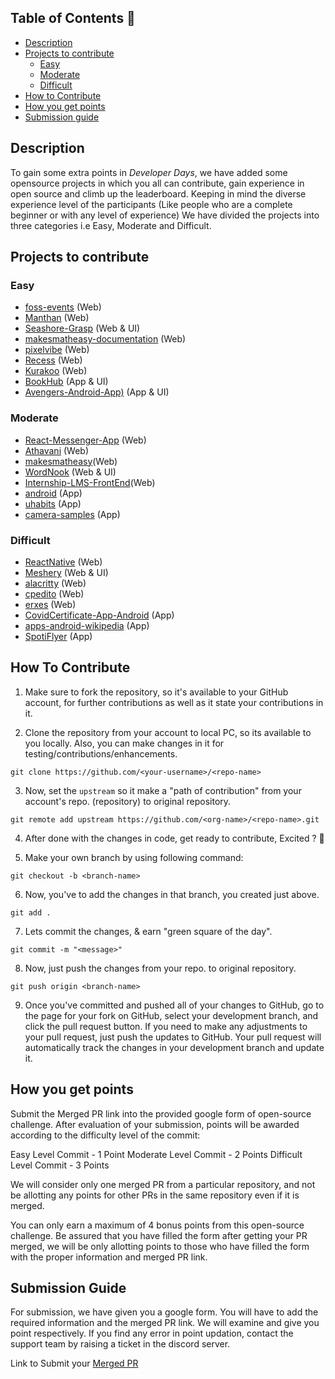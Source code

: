 ## Table of Contents 📕
- [Description](#description)
- [Projects to contribute](#projects-to-contribute)
  - [Easy](#easy)
  - [Moderate](#moderate)
  - [Difficult](#difficult)
- [How to Contribute](#how-to-contribute)
- [How you get points](#how-you-get-points)
- [Submission guide](#submission-guide)
## Description 
To gain some extra points in *Developer Days*, we have added some opensource projects in which you all can contribute, gain experience in open source and climb up the leaderboard. Keeping in mind the diverse experience level of the participants (Like people who are a complete beginner or with any level of experience) We have divided the projects into three categories i.e Easy, Moderate and Difficult.

## Projects to contribute 
### Easy
 - [foss-events](https://github.com/DSC-JSS-NOIDA/foss-events)   (Web)
 - [Manthan](https://github.com/Manthan933/Manthan ) (Web)
 - [Seashore-Grasp](https://github.com/sonaljain067/Seashore-Grasp) (Web & UI)
 - [makesmatheasy-documentation](https://github.com/makesmatheasy/makesmatheasy-documentation) (Web)
 - [pixelvibe](https://github.com/ankitapuri/pixelvibe) (Web)
 - [Recess](https://github.com/avinashkranjan/Recess) (Web)
 - [Kurakoo](https://github.com/purnima143/Kurakoo) (Web)
 - [BookHub](https://github.com/arwazkhan189/BookHub) (App & UI)
 - [Avengers-Android-App)](https://github.com/arwazkhan189/Avengers-Android-App) (App & UI)
 
 ### Moderate 
 - [React-Messenger-App](https://github.com/DhairyaBahl/React-Messenger-App) (Web)
 - [Athavani](https://github.com/Tejas1510/Athavani) (Web)
 - [makesmatheasy](https://github.com/makesmatheasy/makesmatheasy)(Web)
 - [WordNook](https://github.com/ALPHAVIO/WordNook) (Web & UI)
 - [Internship-LMS-FrontEnd](https://github.com/praveenscience/Internship-LMS-FrontEnd)(Web)
 - [android](https://github.com/owncloud/android) (App)
 - [uhabits](https://github.com/iSoron/uhabits) (App)
 - [camera-samples](https://github.com/android/camera-samples) (App)

 ### Difficult
 - [ReactNative](https://github.com/facebook/react-native/labels/Good%20first%20issue) (Web)
 - [Meshery](https://github.com/meshery/meshery/labels/good%20first%20issue) (Web & UI)
 - [alacritty](https://github.com/alacritty/alacritty) (Web)
 - [cpedito](https://github.com/cpeditor/cpeditor/) (Web)
 - [erxes](https://github.com/erxes/erxes) (Web)
 - [CovidCertificate-App-Android](https://github.com/admin-ch/CovidCertificate-App-Android) (App)
 - [apps-android-wikipedia](https://github.com/wikimedia/apps-android-wikipedia) (App)
 - [SpotiFlyer](https://github.com/Shabinder/SpotiFlyer) (App)
## How To Contribute 
1. Make sure to fork the repository, so it's available to your GitHub account, for further contributions as well as it state your contributions in it.


2. Clone the repository from your account to local PC, so its available to you locally. Also, you can make changes in it for testing/contributions/enhancements.

```
git clone https://github.com/<your-username>/<repo-name>
```

3. Now, set the `upstream` so it make a "path of contribution" from your account's repo. (repository) to original repository.


```
git remote add upstream https://github.com/<org-name>/<repo-name>.git
```

4. After done with the changes in code, get ready to contribute, Excited ? :star_struck: 

5. Make your own branch by using following command:
```
git checkout -b <branch-name>
```

6. Now, you've to add the changes in that branch, you created just above.
```
git add .
```
7. Lets commit the changes, & earn "green square of the day".
```
git commit -m "<message>"
```
8. Now, just push the changes from your repo. to original repository.
```
git push origin <branch-name>
```
9. Once you've committed and pushed all of your changes to GitHub, go to the page for your fork on GitHub, select your development branch, and click the pull request button. If you need to make any adjustments to your pull request, just push the updates to GitHub. Your pull request will automatically track the changes in your development branch and update it.

## How you get points 
Submit the Merged PR link into the provided google form of open-source challenge. After evaluation of your submission, points will be awarded according to the difficulty level of the commit:

Easy Level Commit - 1 Point
Moderate Level Commit - 2 Points
Difficult Level Commit - 3 Points

We will consider only one merged PR from a particular repository, and not be allotting any points for other PRs in the same repository even if it is merged.


You can only earn a maximum of 4 bonus points from this open-source challenge. Be assured that you have filled the form after getting your PR merged, we will be only allotting points to those who have filled the form with the proper information and merged PR link.


## Submission Guide 
For submission, we have given you a google form. You will have to add the required information and the merged PR link. 
We will examine and give you point respectively.
If you find any error in point updation, contact the support team by raising a ticket in the discord server.


Link to Submit your [Merged PR](https://docs.google.com/forms/d/e/1FAIpQLScJqo7HMOwbHZp8LLvixKprvfC9ar9plSyv32GgEG8Ysuae2g/viewform)